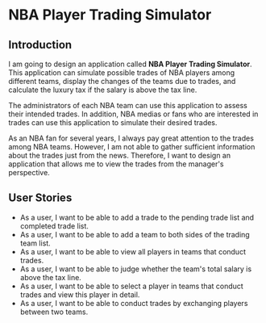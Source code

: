 # NBA Player Trading Simulator

## Introduction

I am going to design an application called **NBA Player Trading Simulator**. 
This application can simulate possible trades of NBA players among different teams, 
display the changes of the teams due to trades, 
and calculate the luxury tax if the salary is above the tax line.

The administrators of each NBA team can use this application to assess their intended trades. 
In addition, NBA medias or fans who are interested in trades can use this application to simulate their desired trades.

As an NBA fan for several years, 
I always pay great attention to the trades among NBA teams. 
However, I am not able to gather sufficient information about the trades just from the news. 
Therefore, I want to design an application that allows me to view the trades from the manager's perspective.

## User Stories
- As a user, I want to be able to add a trade to the pending trade list and completed trade list.
- As a user, I want to be able to add a team to both sides of the trading team list.
- As a user, I want to be able to view all players in teams that conduct trades.
- As a user, I want to be able to judge whether the team's total salary is above the tax line.
- As a user, I want to be able to select a player in teams that conduct trades and view this player in detail.
- As a user, I want to be able to conduct trades by exchanging players between two teams.
